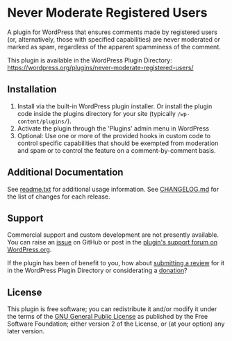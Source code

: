 # Never Moderate Registered Users

A plugin for WordPress that ensures comments made by registered users (or, alternatively, those with specified capabilities) are never moderated or marked as spam, regardless of the apparent spamminess of the comment.

This plugin is available in the WordPress Plugin Directory: https://wordpress.org/plugins/never-moderate-registered-users/


## Installation

1. Install via the built-in WordPress plugin installer. Or install the plugin code inside the plugins directory for your site (typically `/wp-content/plugins/`).
2. Activate the plugin through the 'Plugins' admin menu in WordPress
3. Optional: Use one or more of the provided hooks in custom code to control specific capabilities that should be exempted from moderation and spam or to control the feature on a comment-by-comment basis.


## Additional Documentation

See [readme.txt](https://github.com/coffee2code/never-moderate-registered-users/blob/master/readme.txt) for additional usage information. See [CHANGELOG.md](CHANGELOG.md) for the list of changes for each release.


## Support

Commercial support and custom development are not presently available. You can raise an [issue](https://github.com/coffee2code/never-moderate-registered-users/issues) on GitHub or post in the [plugin's support forum on WordPress.org](https://wordpress.org/support/plugin/never-moderate-registered-users/).

If the plugin has been of benefit to you, how about [submitting a review](https://wordpress.org/support/plugin/never-moderate-registered-users/reviews/) for it in the WordPress Plugin Directory or considerating a [donation](https://www.paypal.com/cgi-bin/webscr?cmd=_s-xclick&hosted_button_id=6ARCFJ9TX3522)?


## License

This plugin is free software; you can redistribute it and/or modify it under the terms of the [GNU General Public License](https://www.gnu.org/licenses/gpl-2.0.html) as published by the Free Software Foundation; either version 2 of the License, or (at your option) any later version.